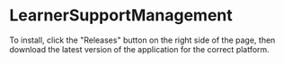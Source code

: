 # LearnerSupportManagement

To install, click the "Releases" button on the right side of the page, then download the latest version of the application for the correct platform.
